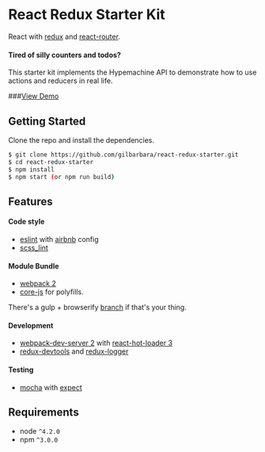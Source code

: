 React Redux Starter Kit
===

React with [redux](https://github.com/rackt/redux) and [react-router](https://github.com/rackt/react-router).  

#### Tired of silly counters and todos?
This starter kit implements the Hypemachine API to demonstrate how to use actions and reducers in real life.

###[View Demo](http://gilbarbara.github.io/react-redux-starter/)

## Getting Started
Clone the repo and install the dependencies.

```bash
$ git clone https://github.com/gilbarbara/react-redux-starter.git
$ cd react-redux-starter
$ npm install
$ npm start (or npm run build)
```

## Features

#### Code style
- [eslint](https://github.com/eslint/eslint) with [airbnb](https://github.com/airbnb/javascript/tree/master/packages/eslint-config-airbnb) config
- [scss_lint](https://github.com/brigade/scss-lint)

#### Module Bundle
- [webpack 2](https://github.com/webpack/webpack)
- [core-js](https://github.com/zloirock/core-js) for polyfills.

There's a gulp + browserify [branch](https://github.com/gilbarbara/react-redux-starter/tree/browserify) if that's your thing.

#### Development
- [webpack-dev-server 2](https://github.com/webpack/webpack-dev-server) with [react-hot-loader 3](https://github.com/gaearon/react-hot-loader)  
- [redux-devtools](https://github.com/gaearon/redux-devtools) and [redux-logger](https://github.com/fcomb/redux-logger)

#### Testing
- [mocha](https://github.com/mochajs/mocha) with [expect](https://github.com/mjackson/expect)

## Requirements
- node `^4.2.0`
- npm `^3.0.0`

